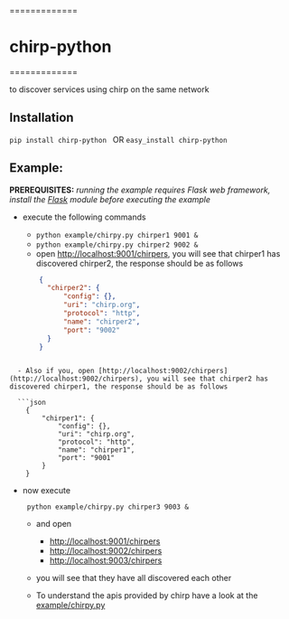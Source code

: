 =============
# chirp-python
=============

to discover services using chirp on the same network

## Installation


```pip install chirp-python ```  OR  ```easy_install chirp-python```

## Example:


**PREREQUISITES:**  *running the example requires Flask web framework,
        install the [Flask](http://flask.pocoo.org/) module before executing the example*

* execute the following commands
  
  - ```python example/chirpy.py chirper1 9001 &```
  - ```python example/chirpy.py chirper2 9002 &```
  - open [http://localhost:9001/chirpers](http://localhost:9001/chirpers), you will see that chirper1 has discovered chirper2, the response should be as follows
   
  
  ```json   
      {
        "chirper2": {
            "config": {},
            "uri": "chirp.org",
            "protocol": "http",
            "name": "chirper2",
            "port": "9002"
        }
      }
```

  - Also if you, open [http://localhost:9002/chirpers](http://localhost:9002/chirpers), you will see that chirper2 has discovered chirper1, the response should be as follows

  ```json   
    {
        "chirper1": {
            "config": {},
            "uri": "chirp.org",
            "protocol": "http",
            "name": "chirper1",
            "port": "9001"
        }
    }
  ```

- now execute

    ``` python example/chirpy.py chirper3 9003 &```

  - and open

    - [http://localhost:9001/chirpers](http://localhost:9001/chirpers)
    - [http://localhost:9002/chirpers](http://localhost:9002/chirpers)
    - [http://localhost:9003/chirpers](http://localhost:9003/chirpers)
      

  - you will see that they have all discovered each other
  - To understand the apis provided by chirp have a look at the [example/chirpy.py](example/chirpy.py)
      
      
      